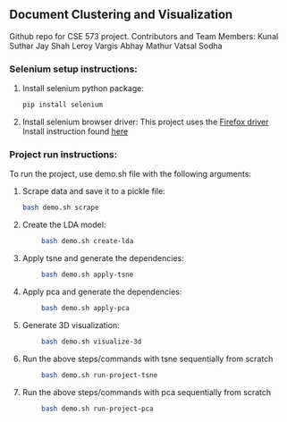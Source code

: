 ## Document Clustering and Visualization
Github repo for CSE 573 project.
Contributors and Team Members: 
Kunal Suthar
Jay Shah 
Leroy Vargis
Abhay Mathur
Vatsal Sodha

### Selenium setup instructions:
1. Install selenium python package:
    ```sh
    pip install selenium
    ```
1. Install selenium browser driver:
    This project uses the [Firefox driver](https://github.com/mozilla/geckodriver/releases) Install instruction found [here](https://askubuntu.com/a/928514)

### Project run instructions:
To run the project, use demo.sh file with the following arguments:
1. Scrape data and save it to a pickle file:
    ```sh
    bash demo.sh scrape
    ```
2. Create the LDA model:
```sh 
        bash demo.sh create-lda
```
3. Apply tsne and generate the dependencies:
```sh 
        bash demo.sh apply-tsne
```
4. Apply pca and generate the dependencies:
```sh 
        bash demo.sh apply-pca
```
5. Generate 3D visualization:
```sh 
        bash demo.sh visualize-3d
```
6. Run the above steps/commands with tsne sequentially from scratch
```sh 
        bash demo.sh run-project-tsne
```
7. Run the above steps/commands with pca sequentially from scratch
```sh 
        bash demo.sh run-project-pca
```
